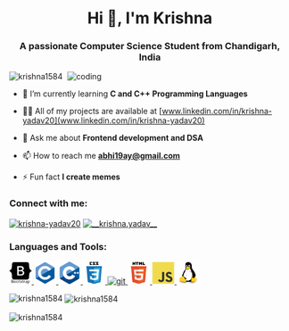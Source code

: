 <h1 align="center">Hi 👋, I'm Krishna</h1>
<h3 align="center">A passionate Computer Science Student from Chandigarh, India</h3>

<img align="right" alt="coding" width="400" src="https://media2.giphy.com/media/2IudUHdI075HL02Pkk/giphy.gif" >


<p align="left"> <img src="https://komarev.com/ghpvc/?username=krishna1584&label=Profile%20views&color=0e75b6&style=flat" alt="krishna1584" /> </p>

- 🌱 I’m currently learning **C and C++ Programming Languages**

- 👨‍💻 All of my projects are available at [www.linkedin.com/in/krishna-yadav20](www.linkedin.com/in/krishna-yadav20)

- 💬 Ask me about **Frontend development and DSA**

- 📫 How to reach me **abhi19ay@gmail.com**

- ⚡ Fun fact **I create memes**

<h3 align="left">Connect with me:</h3>
<p align="left">
<a href="https://linkedin.com/in/krishna-yadav20" target="blank"><img align="center" src="https://raw.githubusercontent.com/rahuldkjain/github-profile-readme-generator/master/src/images/icons/Social/linked-in-alt.svg" alt="krishna-yadav20" height="30" width="40" /></a>
<a href="https://instagram.com/__krishna.yadav__" target="blank"><img align="center" src="https://raw.githubusercontent.com/rahuldkjain/github-profile-readme-generator/master/src/images/icons/Social/instagram.svg" alt="__krishna.yadav__" height="30" width="40" /></a>
</p>

<h3 align="left">Languages and Tools:</h3>
<p align="left"> <a href="https://getbootstrap.com" target="_blank" rel="noreferrer"> <img src="https://raw.githubusercontent.com/devicons/devicon/master/icons/bootstrap/bootstrap-plain-wordmark.svg" alt="bootstrap" width="40" height="40"/> </a> <a href="https://www.cprogramming.com/" target="_blank" rel="noreferrer"> <img src="https://raw.githubusercontent.com/devicons/devicon/master/icons/c/c-original.svg" alt="c" width="40" height="40"/> </a> <a href="https://www.w3schools.com/cpp/" target="_blank" rel="noreferrer"> <img src="https://raw.githubusercontent.com/devicons/devicon/master/icons/cplusplus/cplusplus-original.svg" alt="cplusplus" width="40" height="40"/> </a> <a href="https://www.w3schools.com/css/" target="_blank" rel="noreferrer"> <img src="https://raw.githubusercontent.com/devicons/devicon/master/icons/css3/css3-original-wordmark.svg" alt="css3" width="40" height="40"/> </a> <a href="https://git-scm.com/" target="_blank" rel="noreferrer"> <img src="https://www.vectorlogo.zone/logos/git-scm/git-scm-icon.svg" alt="git" width="40" height="40"/> </a> <a href="https://www.w3.org/html/" target="_blank" rel="noreferrer"> <img src="https://raw.githubusercontent.com/devicons/devicon/master/icons/html5/html5-original-wordmark.svg" alt="html5" width="40" height="40"/> </a> <a href="https://developer.mozilla.org/en-US/docs/Web/JavaScript" target="_blank" rel="noreferrer"> <img src="https://raw.githubusercontent.com/devicons/devicon/master/icons/javascript/javascript-original.svg" alt="javascript" width="40" height="40"/> </a> <a href="https://www.linux.org/" target="_blank" rel="noreferrer"> <img src="https://raw.githubusercontent.com/devicons/devicon/master/icons/linux/linux-original.svg" alt="linux" width="40" height="40"/> </a> </p>

<p><img align="left" src="https://github-readme-stats.vercel.app/api/top-langs?username=krishna1584&show_icons=true&locale=en&layout=compact" alt="krishna1584" /></p>

<p>&nbsp;<img align="center" src="https://github-readme-stats.vercel.app/api?username=krishna1584&show_icons=true&locale=en" alt="krishna1584" /></p>

<p><img align="center" src="https://github-readme-streak-stats.herokuapp.com/?user=krishna1584&" alt="krishna1584" /></p>
